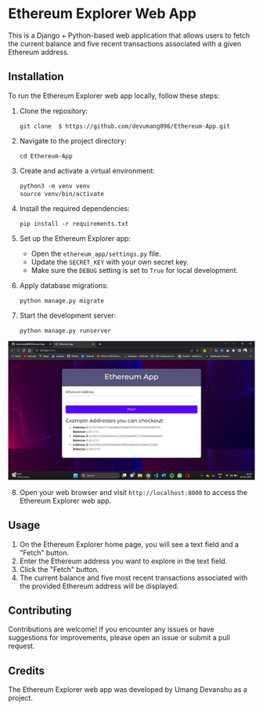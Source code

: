 # Ethereum Explorer Web App

This is a Django + Python-based web application that allows users to fetch the current balance and five recent transactions associated with a given Ethereum address.
## Installation

To run the Ethereum Explorer web app locally, follow these steps:

1. Clone the repository:

   ```
   git clone  $ https://github.com/devumang096/Ethereum-App.git
   ```

2. Navigate to the project directory:

   ```
   cd Ethereum-App
   ```

3. Create and activate a virtual environment:

   ```
   python3 -m venv venv
   source venv/bin/activate
   ```

4. Install the required dependencies:

   ```
   pip install -r requirements.txt
   ```

5. Set up the Ethereum Explorer app:

   - Open the `ethereum_app/settings.py` file.
   - Update the `SECRET_KEY` with your own secret key.
   - Make sure the `DEBUG` setting is set to `True` for local development.

6. Apply database migrations:

   ```
   python manage.py migrate
   ```

7. Start the development server:

   ```
   python manage.py runserver
   ```
![App](https://github.com/devumang096/Ethereum-App/blob/master/img.png?raw=true)

8. Open your web browser and visit `http://localhost:8000` to access the Ethereum Explorer web app.

## Usage

1. On the Ethereum Explorer home page, you will see a text field and a "Fetch" button.
2. Enter the Ethereum address you want to explore in the text field.
3. Click the "Fetch" button.
4. The current balance and five most recent transactions associated with the provided Ethereum address will be displayed.



## Contributing

Contributions are welcome! If you encounter any issues or have suggestions for improvements, please open an issue or submit a pull request.



## Credits

The Ethereum Explorer web app was developed by Umang Devanshu as a project.

